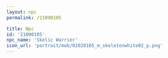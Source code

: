 ```yaml
---
layout: npc
permalink: /21090105

title: Npc
id: '21090105'
npc_name: 'Skelic Warrior'
icon_url: 'portrait/mob/02020105_m_skeletonwhite02_p.png'
---
```

